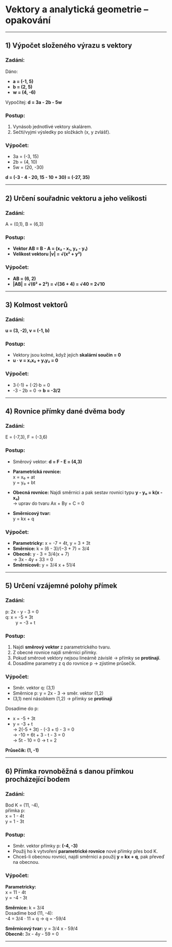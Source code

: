 # Vektory a analytická geometrie – opakování

---

## 1) Výpočet složeného výrazu s vektory

### Zadání:
Dáno:
- **a = (-1, 5)**
- **b = (2, 5)**
- **w = (4, -6)**

Vypočítej:
**d = 3a - 2b - 5w**

### Postup:
1. Vynásob jednotlivé vektory skalárem.
2. Sečti/vyjmi výsledky po složkách (x, y zvlášť).

### Výpočet:
- 3a = (-3, 15)
- 2b = (4, 10)
- 5w = (20, -30)

**d = (-3 - 4 - 20, 15 - 10 + 30) = (-27, 35)**

---

## 2) Určení souřadnic vektoru a jeho velikosti

### Zadání:
A = (0,1), B = (6,3)

### Postup:
- **Vektor AB = B - A = (x₂ - x₁, y₂ - y₁)**
- **Velikost vektoru |v| = √(x² + y²)**

### Výpočet:
- **AB = (6, 2)**
- **|AB| = √(6² + 2²) = √(36 + 4) = √40 = 2√10**

---

## 3) Kolmost vektorů

### Zadání:
**u = (3, -2), v = (-1, b)**

### Postup:
- Vektory jsou kolmé, když jejich **skalární součin = 0**
- **u · v = x₁x₂ + y₁y₂ = 0**

### Výpočet:
- 3·(-1) + (-2)·b = 0
- -3 - 2b = 0 → **b = -3/2**

---

## 4) Rovnice přímky dané dvěma body

### Zadání:
E = (-7,3), F = (-3,6)

### Postup:
- Směrový vektor: **d = F - E = (4,3)**
- **Parametrická rovnice:**  
  x = x₀ + at  
  y = y₀ + bt

- **Obecná rovnice:**
  Najdi směrnici a pak sestav rovnici typu **y - y₀ = k(x - x₀)**  
  → uprav do tvaru Ax + By + C = 0

- **Směrnicový tvar:**  
  y = kx + q

### Výpočet:
- **Parametricky:** x = -7 + 4t, y = 3 + 3t
- **Směrnice:** k = (6 - 3)/(−3 + 7) = 3/4
- **Obecně:** y - 3 = 3/4(x + 7)  
  → 3x - 4y + 33 = 0
- **Směrnicově:** y = 3/4 x + 51/4

---

## 5) Určení vzájemné polohy přímek

### Zadání:
p: 2x - y - 3 = 0  
q: x = -5 + 3t  
   y = -3 + t

### Postup:
1. Najdi **směrový vektor** z parametrického tvaru.
2. Z obecné rovnice najdi směrnici přímky.
3. Pokud směrové vektory nejsou lineárně závislé → přímky se **protínají**.
4. Dosadíme parametry z q do rovnice p → zjistíme průsečík.

### Výpočet:
- Směr. vektor q: (3,1)
- Směrnice p: y = 2x - 3 → směr. vektor (1,2)
- (3,1) není násobkem (1,2) → přímky se **protínají**

Dosadíme do p:
- x = -5 + 3t  
- y = -3 + t  
→ 2(-5 + 3t) - (-3 + t) - 3 = 0  
→ -10 + 6t + 3 - t - 3 = 0  
→ 5t - 10 = 0 → t = 2

**Průsečík: (1, -1)**

---

## 6) Přímka rovnoběžná s danou přímkou procházející bodem

### Zadání:
Bod K = (11, -4),  
přímka p:  
x = 1 - 4t  
y = 1 - 3t

### Postup:
- Směr. vektor přímky p: **(-4, -3)**
- Použij ho k vytvoření **parametrické rovnice** nové přímky přes bod K.
- Chceš-li obecnou rovnici, najdi směrnici a použij **y = kx + q**, pak převeď na obecnou.

### Výpočet:
**Parametricky:**  
x = 11 - 4t  
y = -4 - 3t

**Směrnice:** k = 3/4  
Dosadíme bod (11, -4):  
-4 = 3/4 · 11 + q → q = -59/4

**Směrnicový tvar:** y = 3/4 x - 59/4  
**Obecně:** 3x - 4y - 59 = 0

---
